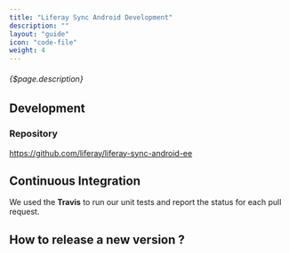 ```yaml
---
title: "Liferay Sync Android Development"
description: ""
layout: "guide"
icon: "code-file"
weight: 4
---
```


###### {$page.description}
<article id="1">

## Development

### Repository
<https://github.com/liferay/liferay-sync-android-ee>

## Continuous Integration
We used the **Travis** to run our unit tests and report the status for each pull request.


</article>

<article id="2">

## How to release a new version ?

</article>